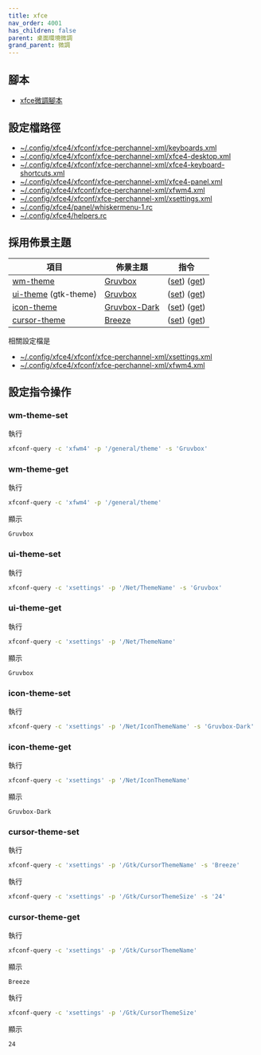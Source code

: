 ```yaml
---
title: xfce
nav_order: 4001
has_children: false
parent: 桌面環境微調
grand_parent: 微調
---
```



## 腳本

* [xfce微調腳本](https://github.com/samwhelp/note-about-ubuntu/tree/gh-pages/_demo/adjustment/de/xfce)


## 設定檔路徑


* [~/.config/xfce4/xfconf/xfce-perchannel-xml/keyboards.xml](https://github.com/samwhelp/note-about-ubuntu/tree/gh-pages/_demo/adjustment/de/xfce/config/xfce4/xfconf/xfce-perchannel-xml/keyboards.xml)
* [~/.config/xfce4/xfconf/xfce-perchannel-xml/xfce4-desktop.xml](https://github.com/samwhelp/note-about-ubuntu/tree/gh-pages/_demo/adjustment/de/xfce/config/xfce4/xfconf/xfce-perchannel-xml/xfce4-desktop.xml)
* [~/.config/xfce4/xfconf/xfce-perchannel-xml/xfce4-keyboard-shortcuts.xml](https://github.com/samwhelp/note-about-ubuntu/tree/gh-pages/_demo/adjustment/de/xfce/config/xfce4/xfconf/xfce-perchannel-xml/xfce4-keyboard-shortcuts.xml)
* [~/.config/xfce4/xfconf/xfce-perchannel-xml/xfce4-panel.xml](https://github.com/samwhelp/note-about-ubuntu/tree/gh-pages/_demo/adjustment/de/xfce/config/xfce4/xfconf/xfce-perchannel-xml/xfce4-panel.xml)
* [~/.config/xfce4/xfconf/xfce-perchannel-xml/xfwm4.xml](https://github.com/samwhelp/note-about-ubuntu/tree/gh-pages/_demo/adjustment/de/xfce/config/xfce4/xfconf/xfce-perchannel-xml/xfwm4.xml)
* [~/.config/xfce4/xfconf/xfce-perchannel-xml/xsettings.xml](https://github.com/samwhelp/note-about-ubuntu/tree/gh-pages/_demo/adjustment/de/xfce/config/xfce4/xfconf/xfce-perchannel-xml/xsettings.xml)
* [~/.config/xfce4/panel/whiskermenu-1.rc](https://github.com/samwhelp/note-about-ubuntu/tree/gh-pages/_demo/adjustment/de/xfce/config/xfce4/panel/whiskermenu-1.rc)
* [~/.config/xfce4/helpers.rc](https://github.com/samwhelp/note-about-ubuntu/tree/gh-pages/_demo/adjustment/de/xfce/config/xfce4/helpers.rc)


## 採用佈景主題

| 項目 | 佈景主題 | 指令 |
| --- | --- | --- |
| [wm-theme](https://samwhelp.github.io/note-about-ubuntu/read/theme/theme/wm-theme.html) | [Gruvbox](https://github.com/archcraft-os/archcraft-themes/tree/main/archcraft-gtk-theme-gruvbox/files/Gruvbox) | ([set](#wm-theme-set)) ([get](#wm-theme-get)) |
| [ui-theme](https://samwhelp.github.io/note-about-ubuntu/read/theme/theme/ui-theme.html) (gtk-theme) | [Gruvbox](https://github.com/archcraft-os/archcraft-themes/tree/main/archcraft-gtk-theme-gruvbox/files/Gruvbox) | ([set](#ui-theme-set)) ([get](#ui-theme-get)) |
| [icon-theme](https://samwhelp.github.io/note-about-ubuntu/read/theme/icon/icon-theme.html) | [Gruvbox-Dark](https://github.com/jmattheis/gruvbox-dark-icons-gtk) | ([set](#icon-theme-set)) ([get](#icon-theme-get)) |
| [cursor-theme](https://samwhelp.github.io/note-about-ubuntu/read/theme/icon/cursor-theme.html) | [Breeze](https://packages.ubuntu.com/jammy/breeze-cursor-theme) | ([set](#cursor-theme-set)) ([get](#cursor-theme-get)) |

相關設定檔是

* [~/.config/xfce4/xfconf/xfce-perchannel-xml/xsettings.xml](https://github.com/samwhelp/note-about-ubuntu/tree/gh-pages/_demo/adjustment/de/xfce/config/xfce4/xfconf/xfce-perchannel-xml/xsettings.xml)
* [~/.config/xfce4/xfconf/xfce-perchannel-xml/xfwm4.xml](https://github.com/samwhelp/note-about-ubuntu/tree/gh-pages/_demo/adjustment/de/xfce/config/xfce4/xfconf/xfce-perchannel-xml/xfwm4.xml#L59)


## 設定指令操作


### wm-theme-set

執行

``` sh
xfconf-query -c 'xfwm4' -p '/general/theme' -s 'Gruvbox'
```

### wm-theme-get

執行

``` sh
xfconf-query -c 'xfwm4' -p '/general/theme'
```

顯示

```
Gruvbox
```


### ui-theme-set

執行

``` sh
xfconf-query -c 'xsettings' -p '/Net/ThemeName' -s 'Gruvbox'
```

### ui-theme-get

執行

``` sh
xfconf-query -c 'xsettings' -p '/Net/ThemeName'
```

顯示

```
Gruvbox
```



### icon-theme-set

執行

``` sh
xfconf-query -c 'xsettings' -p '/Net/IconThemeName' -s 'Gruvbox-Dark'
```

### icon-theme-get

執行

``` sh
xfconf-query -c 'xsettings' -p '/Net/IconThemeName'
```

顯示

```
Gruvbox-Dark
```


### cursor-theme-set

執行

``` sh
xfconf-query -c 'xsettings' -p '/Gtk/CursorThemeName' -s 'Breeze'
```

執行

``` sh
xfconf-query -c 'xsettings' -p '/Gtk/CursorThemeSize' -s '24'
```

### cursor-theme-get

執行

``` sh
xfconf-query -c 'xsettings' -p '/Gtk/CursorThemeName'
```

顯示

```
Breeze
```

執行

``` sh
xfconf-query -c 'xsettings' -p '/Gtk/CursorThemeSize'
```

顯示

```
24
```
